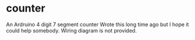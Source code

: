 # counter
An Ardruino 4 digit 7 segment counter
Wrote this long time ago but I hope it could help somebody.
Wiring diagram is not provided.

